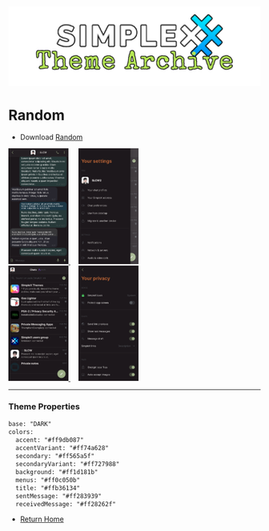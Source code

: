 ![SxC Theme Archive Banner](../resources/SxC_themeBanner.png)

# Random

* Download [Random](../themes/SxC_random.theme)

<a href="../screenshots/SxC_random01.jpg" target="_blank">
	<img src="../screenshots/SxC_random01.jpg" width="120">
</a>&nbsp;&nbsp;&nbsp;
<a href="../screenshots/SxC_random02.jpg" target="_blank">
	<img src="../screenshots/SxC_random02.jpg" width="120">
</a>
<br>
<a href="../screenshots/SxC_random03.jpg" target="_blank">
	<img src="../screenshots/SxC_random03.jpg" width="120">
</a>&nbsp;&nbsp;&nbsp;
<a href="../screenshots/SxC_random04.jpg" target="_blank">
	<img src="../screenshots/SxC_random04.jpg" width="120">
</a>

----
### Theme Properties
```
base: "DARK"
colors:
  accent: "#ff9db087"
  accentVariant: "#ff74a628"
  secondary: "#ff565a5f"
  secondaryVariant: "#ff727988"
  background: "#ff1d181b"
  menus: "#ff0c050b"
  title: "#ffb36134"
  sentMessage: "#ff283939"
  receivedMessage: "#ff28262f"
```

* [Return Home](../)